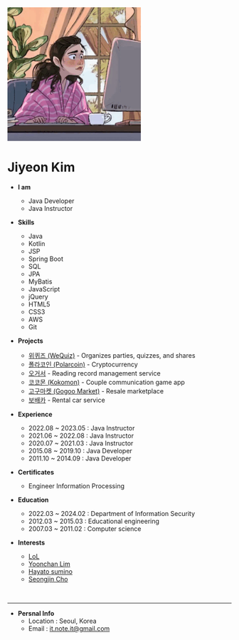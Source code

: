 <img src="https://github.com/it-note/it-note.github.io/blob/main/resources/yao.gif?raw=true" width="300px">

# Jiyeon Kim

- **I am**
  - Java Developer
  - Java Instructor
  
- **Skills**
  - Java
  - Kotlin
  - JSP
  - Spring Boot
  - SQL
  - JPA
  - MyBatis
  - JavaScript
  - jQuery
  - HTML5
  - CSS3
  - AWS
  - Git

- **Projects**
  - [위퀴즈 (WeQuiz)](https://papago.naver.com/) - Organizes parties, quizzes, and shares
  - [폴라코인 (Polarcoin)](https://papago.naver.com/) - Cryptocurrency
  - [오거서](https://papago.naver.com/) - Reading record management service
  - [코코몬 (Kokomon)](https://papago.naver.com/) - Couple communication game app
  - [고구마켓 (Gogoo Market)](https://papago.naver.com/) - Resale marketplace
  - [보배카](https://papago.naver.com/) - Rental car service

- **Experience**
  - 2022.08 ~ 2023.05 : Java Instructor
  - 2021.06 ~ 2022.08 : Java Instructor
  - 2020.07 ~ 2021.03 : Java Instructor
  - 2015.08 ~ 2019.10 : Java Developer
  - 2011.10 ~ 2014.09 : Java Developer

- **Certificates**
  - Engineer Information Processing
  
- **Education**
  - 2022.03 ~ 2024.02 : Department of Information Security
  - 2012.03 ~ 2015.03 : Educational engineering
  - 2007.03 ~ 2011.02 : Computer science

- **Interests**
  - [LoL](https://www.leagueoflegends.com/en-us/)
  - [Yoonchan Lim](https://www.youtube.com/watch?v=rlt0hi4VxIw&list=PLEQ0hp9avWWF2uZCkzh0M4RSmDN7FiTTZ&ab_channel=TheCliburn)
  - [Hayato sumino](https://hayatosum.com/)
  - [Seongjin Cho](https://www.youtube.com/results?search_query=sungjin+cho)
<br>

---

- **Persnal Info**
  - Location : Seoul, Korea
  - Email : it.note.it@gmail.com
